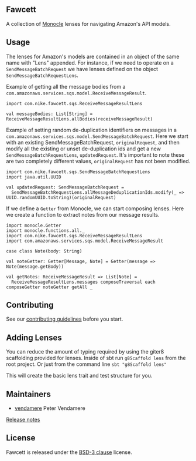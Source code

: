 Fawcett
-------

A collection of [Monocle](http://julien-truffaut.github.io/Monocle/) lenses for navigating Amazon's API models.

Usage
-----

The lenses for Amazon's models are contained in an object of the same name with "Lens" appended. For instance, if we
need to operate on a `SendMessageBatchRequest` we have lenses defined on the object `SendMessageBatchRequestLens`.

Example of getting all the message bodies from a `com.amazonaws.services.sqs.model.ReceiveMessageResult`.
```
import com.nike.fawcett.sqs.ReceiveMessageResultLens

val messageBodies: List[String] = ReceiveMessageResultLens.allBodies(receiveMessageResult)
```

Example of setting random de-duplication identifiers on messages in a
`com.amazonaws.services.sqs.model.SendMessageBatchRequest`. Here we start with an existing SendMessageBatchRequest,
`originalRequest`, and then modify all the existing or unset de-duplication ids and get a new
`SendMessageBatchRequestLens`, `updatedRequest`. It's important to note these are two completely different values,
`originalRequest` has not been modified.

```
import com.nike.fawcett.sqs.SendMessageBatchRequestLens
import java.util.UUID

val updatedRequest: SendMessageBatchRequest =
  SendMessageBatchRequestLens.allMessageDeduplicationIds.modify(_ => UUID.randomUUID.toString)(originalRequest)
```

If we define a `Getter` from Monocle, we can start composing lenses. Here we create a function to extract notes from
our message results.
```
import monocle.Getter
import monocle.functions.all._
import com.nike.fawcett.sqs.ReceiveMessageResultLens
import com.amazonaws.services.sqs.model.ReceiveMessageResult

case class Note(body: String)

val noteGetter: Getter[Message, Note] = Getter(message => Note(message.getBody))

val getNotes: ReceiveMessageResult => List[Note] =
  ReceiveMessageResultLens.messages composeTraversal each composeGetter noteGetter getAll _
```

Contributing
------------

See our [contributing guidelines](CONTRIBUTING.md) before you start.

Adding Lenses
-------------

You can reduce the amount of typing required by using the giter8 scaffolding provided for lenses.
Inside of sbt run `g8Scaffold lens` from the root project.
Or just from the command line `sbt "g8Scaffold lens"`

This will create the basic lens trait and test structure for you.

Maintainers
-----------
* [vendamere](https://github.com/vendamere) Peter Vendamere

[Release notes](CHANGELOG.md)

License
-------

Fawcett is released under the [BSD-3 clause](LICENSE.md) license.
